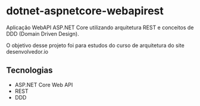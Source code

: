 # dotnet-aspnetcore-webapirest
Aplicação WebAPI ASP.NET Core utilizando arquitetura REST e conceitos de DDD (Domain Driven Design).

O objetivo desse projeto foi para estudos do curso de arquitetura do site desenvolvedor.io

## Tecnologias
* ASP.NET Core Web API
* REST
* DDD
